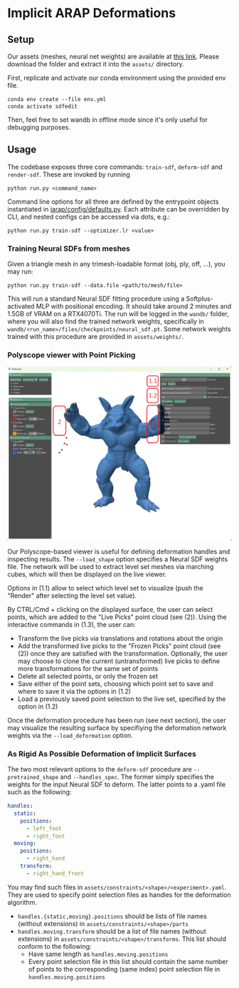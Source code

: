 # Implicit ARAP Deformations


## Setup

Our assets (meshes, neural net weights) are available at [this link](https://drive.google.com/drive/folders/1IeyV6yHG3dKm9IPMt7zIZxWql7DV9Vlw?usp=sharing). Please download the folder and extract it into the `assets/` directory.

First, replicate and activate our conda environment using the provided env file.

```
conda env create --file env.yml
conda activate sdfedit
```

Then, feel free to set wandb in offline mode since it's only useful for debugging purposes.

## Usage


The codebase exposes three core commands: `train-sdf`, `deform-sdf` and `render-sdf`. These are invoked by running 

```
python run.py <command_name>
```

Command line options for all three are defined by the entrypoint objects instantiated in [iarap/config/defaults.py](iarap/config/defaults.py). Each attribute can be overridden by CLI, and nested configs can be accessed via dots, e.g.: 

```
python run.py train-sdf --optimizer.lr <value>
```

### Training Neural SDFs from meshes

Given a triangle mesh in any trimesh-loadable format (obj, ply, off, ...), you may run:

```
python run.py train-sdf --data.file <path/to/mesh/file>
```

This will run a standard Neural SDF fitting procedure using a Softplus-activated MLP with positional encoding. It should take around 2 minutes and 1.5GB of VRAM on a RTX4070Ti. The run will be logged in the `wandb/` folder, where you will also find the trained network weights, specifically in `wandb/<run_name>/files/checkpoints/neural_sdf.pt`. Some network weights trained with this procedure are provided in `assets/weights/`.

### Polyscope viewer with Point Picking

![viewer](assets/figures/viewer.png "Viewer screenshot")

Our Polyscope-based viewer is useful for defining deformation handles and inspecting results. The `--load_shape` option specifies a Neural SDF weights file. The network will be used to extract level set meshes via marching cubes, which will then be displayed on the live viewer. 

Options in (1.1) allow to select which level set to visualize (push the "Render" after selecting the level set value).

By CTRL/Cmd + clicking on the displayed surface, the user can select points, which are added to the "Live Picks" point cloud (see (2)). Using the interactive commands in (1.3), the user can:

* Transform the live picks via translations and rotations about the origin
* Add the transformed live picks to the "Frozen Picks" point cloud (see (2)) once they are satisfied with the transformation. Optionally, the user may choose to clone the current (untransformed) live picks to define more transformations for the same set of points
* Delete all selected points, or only the frozen set
* Save either of the point sets, choosing which point set to save and where to save it via the options in (1.2)
* Load a previously saved point selection to the live set, specified by the option in (1.2) 

Once the deformation procedure has been run (see next section), the user may visualize the resulting surface by specifiying the deformation network weights via the `--load_deformation` option.

### As Rigid As Possible Deformation of Implicit Surfaces

The two most relevant options to the `deform-sdf` procedure are `--pretrained_shape` and `--handles_spec`. The former simply specifies the weights for the input Neural SDF to deform. The latter points to a .yaml file such as the following:

```yaml
handles:
  static:
    positions:
      - left_foot
      - right_foot
  moving:
    positions:
      - right_hand
    transform:
      - right_hand_front
```

You may find such files in `assets/constraints/<shape>/<experiment>.yaml`. They are used to specify point selection files as handles for the deformation algorithm.

* `handles.{static,moving}.positions` should be lists of file names (without extensions) in `assets/constraints/<shape>/parts`
* `handles.moving.transform` should be a list of file names (without extensions) in `assets/constraints/<shape>/transforms`. This list should conform to the following:
    * Have same length as `handles.moving.positions`
    * Every point selection file in this list should contain the same number of points to the corresponding (same index) point selection file in `handles.moving.positions`

